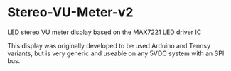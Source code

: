 # Stereo-VU-Meter-v2
LED stereo VU meter display based on the MAX7221 LED driver IC

This display was originally developed to be used Arduino and Tennsy variants, but is very generic and useable on any 5VDC system with an SPI bus.
